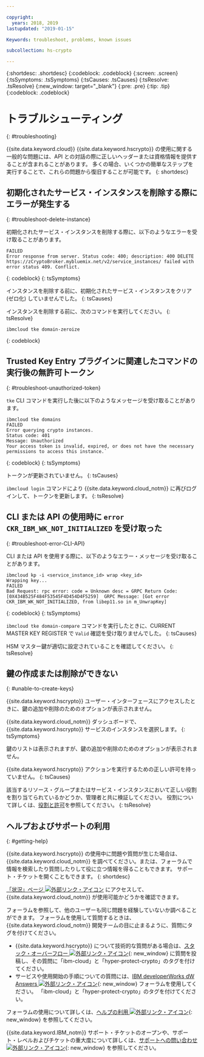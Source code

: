 ```yaml
---

copyright:
  years: 2018, 2019
lastupdated: "2019-01-15"

Keywords: troubleshoot, problems, known issues

subcollection: hs-crypto

---
```


{:shortdesc: .shortdesc}
{:codeblock: .codeblock}
{:screen: .screen}
{:tsSymptoms: .tsSymptoms}
{:tsCauses: .tsCauses}
{:tsResolve: .tsResolve}
{:new_window: target="_blank"}
{:pre: .pre}
{:tip: .tip}
{:codeblock: .codeblock}

# トラブルシューティング
{: #troubleshooting}

{{site.data.keyword.cloud}} {{site.data.keyword.hscrypto}} の使用に関する一般的な問題には、API との対話の際に正しいヘッダーまたは資格情報を提供することが含まれることがあります。 多くの場合、いくつかの簡単なステップを実行することで、これらの問題から復旧することが可能です。
{: shortdesc}

## 初期化されたサービス・インスタンスを削除する際にエラーが発生する
{: #troubleshoot-delete-instance}

初期化されたサービス・インスタンスを削除する際に、以下のようなエラーを受け取ることがあります。

```
FAILED
Error response from server. Status code: 400; description: 400 DELETE https://zCryptoBroker.mybluemix.net/v2/service_instances/ failed with error status 409. Conflict.
```
{: codeblock}
{: tsSymptoms}

インスタンスを削除する前に、初期化されたサービス・インスタンスをクリア (ゼロ化) していませんでした。
{: tsCauses}

インスタンスを削除する前に、次のコマンドを実行してください。
{: tsResolve}

```
ibmcloud tke domain-zeroize
```
{: codeblock}

## Trusted Key Entry プラグインに関連したコマンドの実行後の無許可トークン
{: #troubleshoot-unauthorized-token}

`tke` CLI コマンドを実行した後に以下のようなメッセージを受け取ることがあります。

```
ibmcloud tke domains
FAILED
Error querying crypto instances.
Status code: 401
Message: Unauthorized
Your access token is invalid, expired, or does not have the necessary permissions to access this instance.`
```
{: codeblock}
{: tsSymptoms}

トークンが更新されていません。
{: tsCauses}

`ibmcloud login` コマンドにより {{site.data.keyword.cloud_notm}} に再びログインして、トークンを更新します。
{: tsResolve}

## CLI または API の使用時に `error CKR_IBM_WK_NOT_INITIALIZED` を受け取った
{: #troubleshoot-error-CLI-API}

CLI または API を使用する際に、以下のようなエラー・メッセージを受け取ることがあります。

```
ibmcloud kp -i <service_instance_id> wrap <key_id>
Wrapping key...
FAILED
Bad Request: rpc error: code = Unknown desc = GRPC Return Code: [0X434B525F484F53545F4D454D4F5259]  GRPC Message: [Got error CKR_IBM_WK_NOT_INITIALIZED, from libep11.so in m_UnwrapKey]
```
{: codeblock}
{: tsSymptoms}

`ibmcloud tke domain-compare` コマンドを実行したときに、CURRENT MASTER KEY REGISTER で `Valid` 確認を受け取りませんでした。
{: tsCauses}

HSM マスター鍵が適切に設定されていることを確認してください。
{: tsResolve}

## 鍵の作成または削除ができない
{: #unable-to-create-keys}

{{site.data.keyword.hscrypto}} ユーザー・インターフェースにアクセスしたときに、鍵の追加や削除のためのオプションが表示されません。

{{site.data.keyword.cloud_notm}} ダッシュボードで、{{site.data.keyword.hscrypto}} サービスのインスタンスを選択します。
{: tsSymptoms}

鍵のリストは表示されますが、鍵の追加や削除のためのオプションが表示されません。

{{site.data.keyword.hscrypto}} アクションを実行するための正しい許可を持っていません。
{: tsCauses}

該当するリソース・グループまたはサービス・インスタンスにおいて正しい役割を割り当てられているかどうか、管理者と共に検証してください。 役割について詳しくは、[役割と許可](/docs/services/key-protect/manage-access.html#roles)を参照してください。
{: tsResolve}

## ヘルプおよびサポートの利用
{: #getting-help}

{{site.data.keyword.hscrypto}} の使用中に問題や質問が生じた場合は、{{site.data.keyword.cloud_notm}} を調べてください。または、フォーラムで情報を検索したり質問したりして役に立つ情報を得ることもできます。 サポート・チケットを開くこともできます。
{: shortdesc}

[「状況」ページ ![外部リンク・アイコン](../../icons/launch-glyph.svg "外部リンク・アイコン")](https://cloud.ibm.com/status?tags=platform,runtimes,services) にアクセスして、{{site.data.keyword.cloud_notm}} が使用可能かどうかを確認できます。

フォーラムを参照して、他のユーザーも同じ問題を経験していないか調べることができます。 フォーラムを使用して質問するときは、{{site.data.keyword.cloud_notm}} 開発チームの目に止まるように、質問にタグを付けてください。

- {{site.data.keyword.hscrypto}} について技術的な質問がある場合は、[スタック・オーバーフロー ![外部リンク・アイコン](../../icons/launch-glyph.svg "外部リンク・アイコン")](https://stackoverflow.com/questions/tagged/hyper-protect-crypto){: new_window} に質問を投稿し、その質問に「ibm-cloud」と「hyper-protect-crypto」のタグを付けてください。
- サービスや使用開始の手順についての質問には、[IBM developerWorks dW Answers ![外部リンク・アイコン](../../icons/launch-glyph.svg "外部リンク・アイコン")](https://developer.ibm.com/answers/topics/hyper-protect-crypto/){: new_window} フォーラムを使用してください。 「ibm-cloud」と「hyper-protect-crypto」のタグを付けてください。

フォーラムの使用について詳しくは、[ヘルプの利用 ![外部リンク・アイコン](../../icons/launch-glyph.svg "外部リンク・アイコン")](/docs/get-support?topic=get-support-using-avatar#using-avatar){: new_window} を参照してください。

{{site.data.keyword.IBM_notm}} サポート・チケットのオープンや、サポート・レベルおよびチケットの重大度について詳しくは、[サポートへの問い合わせ ![外部リンク・アイコン](../../icons/launch-glyph.svg "外部リンク・アイコン")](/docs/get-support?topic=get-support-getting-customer-support){: new_window} を参照してください。
